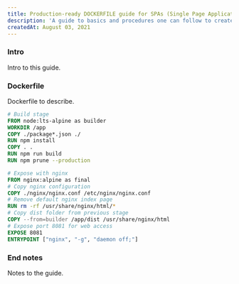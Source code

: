 ```yaml
---
title: Production-ready DOCKERFILE guide for SPAs (Single Page Applications)
description: 'A guide to basics and procedures one can follow to create and deploy a container carrying an SPA built with almost any libraries.'
createdAt: August 03, 2021
---
```


### Intro

Intro to this guide.

### Dockerfile

Dockerfile to describe.

```dockerfile
# Build stage
FROM node:lts-alpine as builder
WORKDIR /app
COPY ./package*.json ./
RUN npm install
COPY . .
RUN npm run build
RUN npm prune --production

# Expose with nginx
FROM nginx:alpine as final
# Copy nginx configuration
COPY ./nginx/nginx.conf /etc/nginx/nginx.conf
# Remove default nginx index page
RUN rm -rf /usr/share/nginx/html/*
# Copy dist folder from previous stage
COPY --from=builder /app/dist /usr/share/nginx/html
# Expose port 8081 for web access
EXPOSE 8081
ENTRYPOINT ["nginx", "-g", "daemon off;"]

```

### End notes

Notes to the guide.